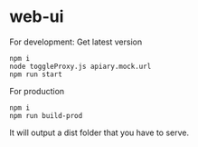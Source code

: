 # web-ui

For development:
Get latest version

    npm i
    node toggleProxy.js apiary.mock.url
    npm run start
    
For production
    
    npm i
    npm run build-prod
    
It will output a dist folder that you have to serve. 